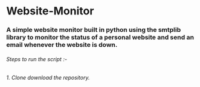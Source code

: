 # Website-Monitor
### A simple website monitor built in python using the smtplib library to monitor the status of a personal website and send an email whenever the website is down.

###### Steps to run the script :- 

###### 1. Clone download the repository.

